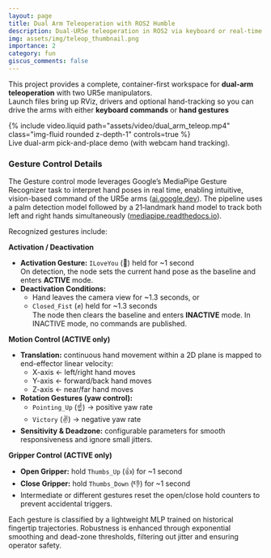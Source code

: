 ```yaml
---
layout: page
title: Dual Arm Teleoperation with ROS2 Humble
description: Dual-UR5e teleoperation in ROS2 via keyboard or real-time MediaPipe hand-tracking, packaged in Docker.
img: assets/img/teleop_thumbnail.png
importance: 2
category: fun
giscus_comments: false
---
```


This project provides a complete, container-first workspace for **dual-arm teleoperation** with two UR5e manipulators.  
Launch files bring up RViz, drivers and optional hand-tracking so you can drive the arms with either **keyboard commands** or **hand gestures**
<div class="row mt-3">
  <div class="col-sm mt-3 mt-md-0">
      {% include video.liquid path="assets/video/dual_arm_teleop.mp4" class="img-fluid rounded z-depth-1" controls=true %}
  </div>
</div>
<div class="caption">
  Live dual-arm pick-and-place demo (with webcam hand tracking).
</div>

### Gesture Control Details

The Gesture control mode leverages Google’s MediaPipe Gesture Recognizer task to interpret hand poses in real time, enabling intuitive, vision-based command of the UR5e arms ([ai.google.dev](https://mediapipe-studio.webapps.google.com/demo/gesture_recognizer)). The pipeline uses a palm detection model followed by a 21‑landmark hand model to track both left and right hands simultaneously ([mediapipe.readthedocs.io](https://ai.google.dev/edge/mediapipe/solutions/guide)).

Recognized gestures include:

**Activation / Deactivation**  
- **Activation Gesture:** `ILoveYou` (🤟) held for ~1 second  
  On detection, the node sets the current hand pose as the baseline and enters **ACTIVE** mode.  
- **Deactivation Conditions:**  
  - Hand leaves the camera view for ~1.3 seconds, or  
  - `Closed_Fist` (✊) held for ~1.3 seconds  
  The node then clears the baseline and enters **INACTIVE** mode. In INACTIVE mode, no commands are published.

**Motion Control (ACTIVE only)**  
- **Translation:** continuous hand movement within a 2D plane is mapped to end-effector linear velocity:  
  - X-axis ← left/right hand moves  
  - Y-axis ← forward/back hand moves  
  - Z-axis ← near/far hand moves  
- **Rotation Gestures (yaw control):**  
  - `Pointing_Up` (☝️) → positive yaw rate  
  - `Victory` (✌️) → negative yaw rate  
- **Sensitivity & Deadzone:** configurable parameters for smooth responsiveness and ignore small jitters.

**Gripper Control (ACTIVE only)**  
- **Open Gripper:** hold `Thumbs_Up` (👍) for ~1 second
- **Close Gripper:** hold `Thumbs_Down` (👎) for ~1 second
- Intermediate or different gestures reset the open/close hold counters to prevent accidental triggers.


Each gesture is classified by a lightweight MLP trained on historical fingertip trajectories. Robustness is enhanced through exponential smoothing and dead-zone thresholds, filtering out jitter and ensuring operator safety.



<!-- 
Need the code?  <a href="https://github.com/fmdazhar/sereact_challenge">Browse the repository on GitHub</a>. -->
